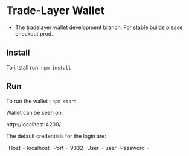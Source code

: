 # Trade-Layer Wallet

- The tradelayer wallet development branch. For stable builds please checkout prod.


## Install

To install run: `npm install`

## Run 

To run the wallet : `npm start`


Wallet can be seen on:

http://localhost:4200/

The default credentials for the login are:

-Host = localhost 
-Port = 9332 
-User = user 
-Password =    
